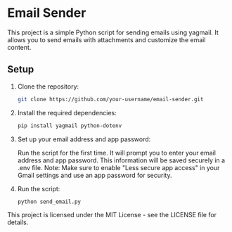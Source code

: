 # Email Sender

This project is a simple Python script for sending emails using yagmail. It allows you to send emails with attachments and customize the email content.

## Setup

1. Clone the repository:

   ```sh
   git clone https://github.com/your-username/email-sender.git
   ```

2. Install the required dependencies:

   ```sh
   pip install yagmail python-dotenv
   ```

3. Set up your email address and app password:

   Run the script for the first time. It will prompt you to enter your email address and app password. This information will be saved securely in a .env file.
   Note: Make sure to enable "Less secure app access" in your Gmail settings and use an app password for security.

4. Run the script:
   ```
   python send_email.py
   ```

This project is licensed under the MIT License - see the LICENSE file for details.
